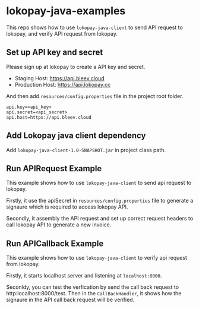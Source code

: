# lokopay-java-examples

This repo shows how to use `lokopay-java-client` to send API request to lokopay, and verify API request from lokopay.

## Set up API key and secret
Please sign up at lokopay to create a API key and secret.

- Staging Host: https://api.bleev.cloud
- Production Host: https://api.lokopay.cc

And then add `resources/config.properties` file in the project root folder.
```
api.key=<api_key>
api.secret=<api_secret>
api.host=https://api.bleev.cloud
```

## Add Lokopay java client dependency

Add `lokopay-java-client-1.0-SNAPSHOT.jar` in project class path.

## Run APIRequest Example

This example shows how to use `lokopay-java-client` to send api request to lokopay.

Firstly, it use the apiSecret in `resources/config.properties` file to generate a signaure which is required to access lokopay API. 

Secondly, it assembly the API request and set up correct request headers to call lokopay API to generate a new invoice. 

## Run APICallback Example

This example shows how to use `lokopay-java-client` to verify api request from lokopay.

Firstly, it starts localhost server and listening at `localhost:8000`.

Seconldy, you can test the verfication by send the call back request to http:localhost:8000/test. Then in the `CallBackHandler`, it shows how the signaure in the API call back request will be verified.




